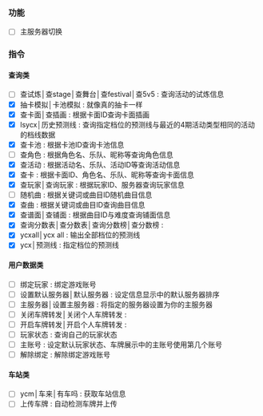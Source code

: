 ﻿### 功能

- [ ] 主服务器切换

### 指令

#### 查询类

- [ ] 查试炼│查stage│查舞台│查festival│查5v5 : 查询活动的试炼信息
- [x] 抽卡模拟│卡池模拟 : 就像真的抽卡一样
- [x] 查卡面│查插画 : 根据卡面ID查询卡面插画
- [x] lsycx│历史预测线 : 查询指定档位的预测线与最近的4期活动类型相同的活动的档线数据
- [x] 查卡池 : 根据卡池ID查询卡池信息
- [ ] 查角色 : 根据角色名、乐队、昵称等查询角色信息
- [x] 查活动 : 根据活动名、乐队、活动ID等查询活动信息
- [x] 查卡 : 根据卡面ID、角色名、乐队、昵称等查询卡面信息
- [x] 查玩家│查询玩家 : 根据玩家ID、服务器查询玩家信息
- [ ] 随机曲 : 根据关键词或曲目ID随机曲目信息
- [x] 查曲 : 根据关键词或曲目ID查询曲目信息
- [x] 查谱面│查铺面 : 根据曲目ID与难度查询铺面信息
- [x] 查询分数表│查分数表│查询分数榜│查分数榜 :
- [x] ycxall│ycx all : 输出全部档位的预测线
- [x] ycx│预测线 : 指定档位的预测线

#### 用户数据类

- [ ] 绑定玩家 : 绑定游戏账号
- [ ] 设置默认服务器│默认服务器 : 设定信息显示中的默认服务器排序
- [ ] 主服务器│设置主服务器 : 将指定的服务器设置为你的主服务器
- [ ] 关闭车牌转发│关闭个人车牌转发 :
- [ ] 开启车牌转发│开启个人车牌转发 :
- [ ] 玩家状态 : 查询自己的玩家状态
- [ ] 主账号 : 设定默认玩家状态、车牌展示中的主账号使用第几个账号
- [ ] 解除绑定 : 解除绑定游戏账号

#### 车站类

- [ ] ycm│车来│有车吗 : 获取车站信息
- [ ] 上传车牌 : 自动检测车牌并上传